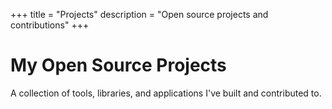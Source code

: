 +++
title = "Projects"
description = "Open source projects and contributions"
+++

# My Open Source Projects

A collection of tools, libraries, and applications I've built and contributed to.